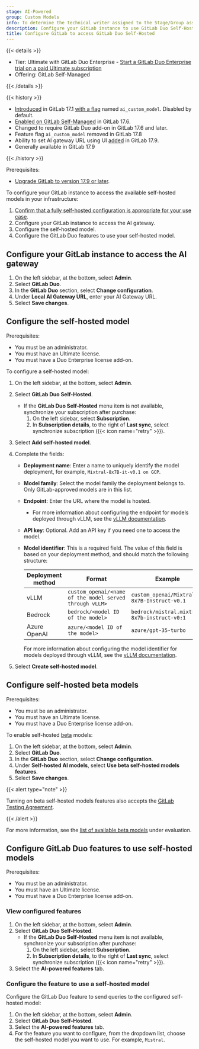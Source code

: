 ```yaml
---
stage: AI-Powered
group: Custom Models
info: To determine the technical writer assigned to the Stage/Group associated with this page, see https://handbook.gitlab.com/handbook/product/ux/technical-writing/#assignments
description: Configure your GitLab instance to use GitLab Duo Self-Hosted.
title: Configure GitLab to access GitLab Duo Self-Hosted
---
```


{{< details >}}

- Tier: Ultimate with GitLab Duo Enterprise - [Start a GitLab Duo Enterprise trial on a paid Ultimate subscription](https://about.gitlab.com/solutions/gitlab-duo-pro/sales/?type=free-trial)
- Offering: GitLab Self-Managed

{{< /details >}}

{{< history >}}

- [Introduced](https://gitlab.com/groups/gitlab-org/-/epics/12972) in GitLab 17.1 [with a flag](../feature_flags.md) named `ai_custom_model`. Disabled by default.
- [Enabled on GitLab Self-Managed](https://gitlab.com/groups/gitlab-org/-/epics/15176) in GitLab 17.6.
- Changed to require GitLab Duo add-on in GitLab 17.6 and later.
- Feature flag `ai_custom_model` removed in GitLab 17.8
- Ability to set AI gateway URL using UI [added](https://gitlab.com/gitlab-org/gitlab/-/issues/473143) in GitLab 17.9.
- Generally available in GitLab 17.9

{{< /history >}}

Prerequisites:

- [Upgrade GitLab to version 17.9 or later](../../update/_index.md).

To configure your GitLab instance to access the available self-hosted models in your infrastructure:

1. [Confirm that a fully self-hosted configuration is appropriate for your use case](_index.md#decide-on-your-configuration-type).
1. Configure your GitLab instance to access the AI gateway.
1. Configure the self-hosted model.
1. Configure the GitLab Duo features to use your self-hosted model.

## Configure your GitLab instance to access the AI gateway

1. On the left sidebar, at the bottom, select **Admin**.
1. Select **GitLab Duo**.
1. In the **GitLab Duo** section, select **Change configuration**.
1. Under **Local AI Gateway URL**, enter your AI Gateway URL.
1. Select **Save changes**.

## Configure the self-hosted model

Prerequisites:

- You must be an administrator.
- You must have an Ultimate license.
- You must have a Duo Enterprise license add-on.

To configure a self-hosted model:

1. On the left sidebar, at the bottom, select **Admin**.
1. Select **GitLab Duo Self-Hosted**.
   - If the **GitLab Duo Self-Hosted** menu item is not available, synchronize your
     subscription after purchase:
     1. On the left sidebar, select **Subscription**.
     1. In **Subscription details**, to the right of **Last sync**, select
        synchronize subscription ({{< icon name="retry" >}}).
1. Select **Add self-hosted model**.
1. Complete the fields:
   - **Deployment name**: Enter a name to uniquely identify the model deployment, for example, `Mixtral-8x7B-it-v0.1 on GCP`.
   - **Model family**: Select the model family the deployment belongs to. Only GitLab-approved models
     are in this list.
   - **Endpoint**: Enter the URL where the model is hosted.
     - For more information about configuring the endpoint for models deployed through vLLM, see the [vLLM documentation](supported_llm_serving_platforms.md#endpoint-configuration).
   - **API key**: Optional. Add an API key if you need one to access the model.
   - **Model identifier**: This is a required field. The value of this field is based on your deployment method, and should match the following structure:

     | Deployment method | Format | Example |
     |-------------|---------|---------|
     | vLLM | `custom_openai/<name of the model served through vLLM>` | `custom_openai/Mixtral-8x7B-Instruct-v0.1` |
     | Bedrock | `bedrock/<model ID of the model>` | `bedrock/mistral.mixtral-8x7b-instruct-v0:1` |
     | Azure OpenAI | `azure/<model ID of the model>` | `azure/gpt-35-turbo` |

     For more information about configuring the model identifier for models deployed through vLLM, see the [vLLM documentation](supported_llm_serving_platforms.md#finding-the-model-name).

1. Select **Create self-hosted model**.

## Configure self-hosted beta models

Prerequisites:

- You must be an administrator.
- You must have an Ultimate license.
- You must have a Duo Enterprise license add-on.

To enable self-hosted [beta](../../policy/development_stages_support.md#beta) models:

1. On the left sidebar, at the bottom, select **Admin**.
1. Select **GitLab Duo**.
1. In the **GitLab Duo** section, select **Change configuration**.
1. Under **Self-hosted AI models**, select **Use beta self-hosted models features**.
1. Select **Save changes**.

{{< alert type="note" >}}

Turning on beta self-hosted models features also accepts the [GitLab Testing Agreement](https://handbook.gitlab.com/handbook/legal/testing-agreement/).

{{< /alert >}}

For more information, see the [list of available beta models](supported_models_and_hardware_requirements.md) under evaluation.

## Configure GitLab Duo features to use self-hosted models

Prerequisites:

- You must be an administrator.
- You must have an Ultimate license.
- You must have a Duo Enterprise license add-on.

### View configured features

1. On the left sidebar, at the bottom, select **Admin**.
1. Select **GitLab Duo Self-Hosted**.
   - If the **GitLab Duo Self-Hosted** menu item is not available, synchronize your
     subscription after purchase:
     1. On the left sidebar, select **Subscription**.
     1. In **Subscription details**, to the right of **Last sync**, select
        synchronize subscription ({{< icon name="retry" >}}).
1. Select the **AI-powered features** tab.

### Configure the feature to use a self-hosted model

Configure the GitLab Duo feature to send queries to the configured self-hosted model:

1. On the left sidebar, at the bottom, select **Admin**.
1. Select **GitLab Duo Self-Hosted**.
1. Select the **AI-powered features** tab.
1. For the feature you want to configure, from the dropdown list, choose the self-hosted model you want to use. For example, `Mistral`.
